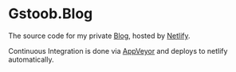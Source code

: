 # Gstoob.Blog

The source code for my private [Blog](https://gstoob-online.netlify.com), hosted by [Netlify](http://www.netlify.com).

Continuous Integration is done via [AppVeyor](http://www.appveyor.com) and deploys to netlify automatically.